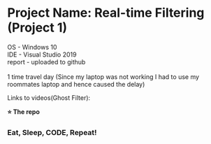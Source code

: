 # Project Name: Real-time Filtering (Project 1)


OS - Windows 10<br>
IDE - Visual Studio 2019<br>
report - uploaded to github <br>
<br>
1 time travel day (Since my laptop was not working I had to use my roommates laptop and hence caused the delay)

Links to videos(Ghost Filter): 



**⭐ The repo**



### Eat, Sleep, CODE, Repeat!

